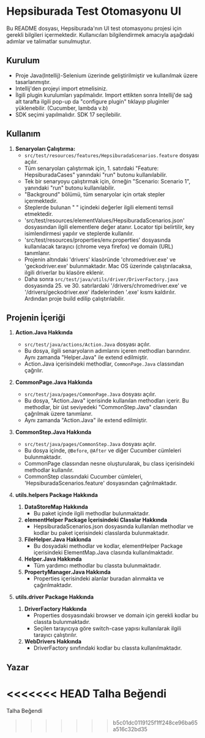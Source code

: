 # Hepsiburada Test Otomasyonu UI

Bu README dosyası, Hepsiburada'nın UI test otomasyonu projesi için gerekli bilgileri içermektedir. Kullanıcıları bilgilendirmek amacıyla aşağıdaki adımlar ve talimatlar sunulmuştur.

## Kurulum

* Proje Java(Intellij)-Selenium üzerinde geliştirilmiştir ve kullanılmak üzere tasarlanmıştır.
* Intellij'den projeyi import etmelisiniz.
* İlgili plugin kurulumları yapılmalıdır. Import ettikten sonra Intellij'de sağ alt tarafta ilgili pop-up da "configure plugin" tıklayıp pluginler yüklenebilir. (Cucumber, lambda v.b)
* SDK seçimi yapılmalıdır. SDK 17 seçilebilir.

## Kullanım

1. **Senaryoları Çalıştırma:**
   * `src/test/resources/features/HepsiburadaScenarios.feature` dosyası açılır.
   * Tüm senaryoları çalıştırmak için, 1. satırdaki "Feature: HepsiburadaCases" yanındaki "run" butonu kullanılabilir.
   * Tek bir senaryoyu çalıştırmak için, örneğin "Scenario: Scenario 1", yanındaki "run" butonu kullanılabilir.
   * "Background" bölümü, tüm senaryolar için ortak stepler içermektedir.
   * Steplerde bulunan " " içindeki değerler ilgili elementi temsil etmektedir.
   * 'src/test/resources/elementValues/HepsiburadaScenarios.json' dosyasından ilgili elementlere değer atanır. Locator tipi belirtilir, key isimlendirmesi yapılır ve steplerde kullanılır.
   * 'src/test/resources/properties/env.properties' dosyasında kullanılacak tarayıcı (chrome veya firefox) ve domain (URL) tanımlanır.
   * Projenin altındaki 'drivers' klasöründe 'chromedriver.exe' ve 'geckodriver.exe' bulunmaktadır. Mac OS üzerinde çalıştırılacaksa, ilgili driverlar bu klasöre eklenir.
   * Daha sonra `src/test/java/utils/driver/DriverFactory.java` dosyasında 25. ve 30. satırlardaki '/drivers/chromedriver.exe' ve '/drivers/geckodriver.exe' ifadelerinden '.exe' kısmı kaldırılır. Ardından proje build edilip çalıştırılabilir.

## Projenin İçeriği

1. **Action.Java Hakkında**
   * `src/test/java/actions/Action.Java` dosyası açılır.
   * Bu dosya, ilgili senaryoların adımlarını içeren methodları barındırır. Aynı zamanda "Helper.Java" ile extend edilmiştir.
   * Action.Java içerisindeki methodlar, `CommonPage.Java` classından çağrılır.

2. **CommonPage.Java Hakkında**
   * `src/test/java/pages/CommonPage.Java` dosyası açılır.
   * Bu dosya, "Action.Java" içerisinde kullanılan methodları içerir. Bu methodlar, bir üst seviyedeki "CommonStep.Java" clasından çağrılmak üzere tanımlanır.
   * Aynı zamanda "Action.Java" ile extend edilmiştir.
   
3. **CommonStep.Java Hakkında**
   * `src/test/java/pages/CommonStep.Java` dosyası açılır.
   * Bu dosya içinde, `@Before`, `@After` ve diğer Cucumber cümleleri bulunmaktadır.
   * CommonPage classından nesne oluşturularak, bu class içerisindeki methodlar kullanılır.
   * CommonStep classındaki Cucumber cümleleri, 'HepsiburadaScenarios.feature' dosyasından çağrılmaktadır.
   
4. **utils.helpers Package Hakkında**
   1. **DataStoreMap Hakkında**
      * Bu paket içinde ilgili methodlar bulunmaktadır.
   2. **elementHelper Package İçerisindeki Classlar Hakkında**
      * HepsiburadaScenarios.json dosyasında kullanılan methodlar ve kodlar bu paket içerisindeki classlarda bulunmaktadır.
   3. **FileHelper.Java Hakkında**
      * Bu dosyadaki methodlar ve kodlar, elementHelper Package içerisindeki ElementMap.Java clasında kullanılmaktadır.
   4. **Helper.Java Hakkında**
      * Tüm yardımcı methodlar bu classta bulunmaktadır.
   5. **PropertyManager.Java Hakkında**
      * Properties içerisindeki alanlar buradan alınmakta ve çağırılmaktadır.

5. **utils.driver Package Hakkında**
   1. **DriverFactory Hakkında**
      * Properties dosyasındaki browser ve domain için gerekli kodlar bu classta bulunmaktadır.
      * Seçilen tarayıcıya göre switch-case yapısı kullanılarak ilgili tarayıcı çalıştırılır.
   2. **WebDrivers Hakkında**
      * DriverFactory sınıfındaki kodlar bu classta kullanılmaktadır.

## Yazar

<<<<<<< HEAD
Talha Beğendi
=======
Talha Beğendi
>>>>>>> b5c01dc0119125f1ff248ce96ba65a516c32bd35
